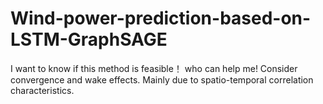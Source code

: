 # Wind-power-prediction-based-on-LSTM-GraphSAGE
I want to know if this method is feasible！
who can help me!
Consider convergence and wake effects.
Mainly due to spatio-temporal correlation characteristics.
